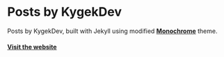 # Posts by KygekDev

Posts by KygekDev, built with Jekyll using modified [**Monochrome**](https://github.com/dyutibarma/monochrome) theme.

#### [Visit the website](https://kygekdev.github.io/posts/)